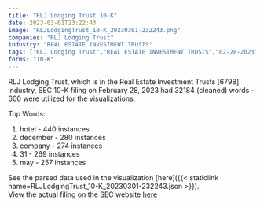 ```yaml
---
title: "RLJ Lodging Trust 10-K"
date: 2023-03-01T23:22:43
image: "RLJLodgingTrust_10-K_20230301-232243.png"
companies: "RLJ Lodging Trust"
industry: "REAL ESTATE INVESTMENT TRUSTS"
tags: ["RLJ Lodging Trust","REAL ESTATE INVESTMENT TRUSTS","02-28-2023","10-K"]
forms: "10-K"
---
```

RLJ Lodging Trust, which is in the Real Estate Investment Trusts [6798] industry, SEC 10-K filing on February 28, 2023 had 32184 (cleaned) words - 600 were utilized for the visualizations.

Top Words:
1. hotel - 440 instances
2. december - 280 instances
3. company - 274 instances
4. 31 - 269 instances
5. may - 257 instances


See the parsed data used in the visualization [here]({{< staticlink name=RLJLodgingTrust_10-K_20230301-232243.json >}}).  
View the actual filing on the SEC website [here](https://www.sec.gov/Archives/edgar/data/1511337/0001511337-23-000007.txt)
